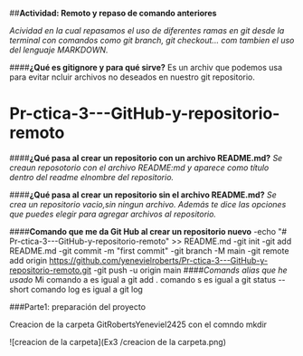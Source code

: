 ##**Actividad: Remoto y repaso de comando anteriores**

*Acividad en la cual repasamos el uso de diferentes ramas en git desde la terminal
con comandos como git branch, git checkout... com tambien el uso del lenguaje 
MARKDOWN.*

####**¿Qué es gitignore y para qué sirve?**
Es un archiv que podemos usa para evitar ncluir archivos no deseados en
nuestro git repositorio.
# Pr-ctica-3---GitHub-y-repositorio-remoto

####**¿Qué pasa al crear un repositorio con un archivo README.md?**
*Se creaun reposotorio con el archivo README:md y aparece como título dentro
del readme elnombre del repositorio.*

####**¿Qué pasa al crear un repositorio sin el archivo README.md?**
*Se crea un repositorio vacio,sin ningun archivo. Además te dice las opciones
 que puedes elegir para agregar archivos al repositorio.*

####**Comando que me da Git Hub al crear un repositorio nuevo**
-echo "# Pr-ctica-3---GitHub-y-repositorio-remoto" >> README.md
-git init
-git add README.md
-git commit -m "first commit"
-git branch -M main
-git remote add origin https://github.com/yenevielroberts/Pr-ctica-3---GitHub-y-repositorio-remoto.git
-git push -u origin main
####*Comands alias que he usado*
Mi comando a es igual a git add . 
comando s es igual a git status --short
comando log es igual a git log

###Parte1: preparación del proyecto


Creacion de la carpeta GitRobertsYeneviel2425 con el comndo mkdir

![creacion de la carpeta](Ex3 /creacion de la carpeta.png)
